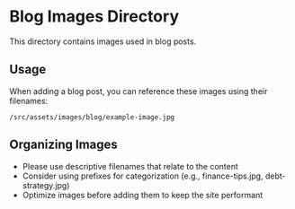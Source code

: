 
# Blog Images Directory

This directory contains images used in blog posts.

## Usage

When adding a blog post, you can reference these images using their filenames:

```
/src/assets/images/blog/example-image.jpg
```

## Organizing Images

- Please use descriptive filenames that relate to the content
- Consider using prefixes for categorization (e.g., finance-tips.jpg, debt-strategy.jpg)
- Optimize images before adding them to keep the site performant

